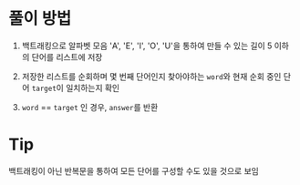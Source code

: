 # 풀이 방법

1. 백트래킹으로 알파벳 모음 'A', 'E', 'I', 'O', 'U'을 통하여 만들 수 있는 길이 5 이하의 단어를 리스트에 저장

2. 저장한 리스트를 순회하며 몇 번째 단어인지 찾아야하는 `word`와 현재 순회 중인 단어 `target`이 일치하는지 확인

3. `word` == `target` 인 경우, `answer`를 반환

# Tip

백트래킹이 아닌 반복문을 통하여 모든 단어를 구성할 수도 있을 것으로 보임
